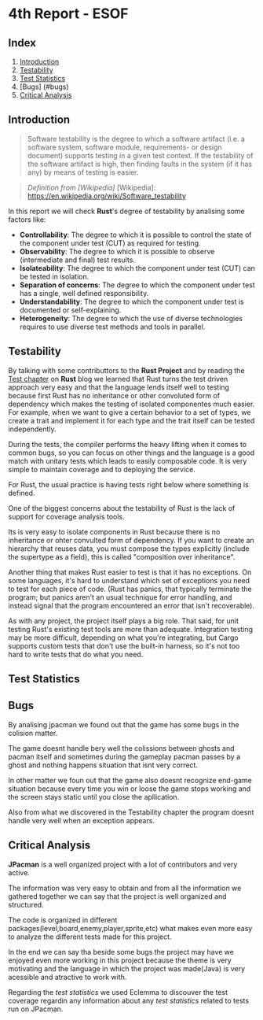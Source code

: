 # 4th Report - ESOF

## Index

1. [Introduction](#introduction)
2. [Testability](#testability)
3. [Test Statistics](#test-statistics)
4. [Bugs] (#bugs)
4. [Critical Analysis](#critical-analysis)



## Introduction

> Software testability is the degree to which a software artifact (i.e. a software system, software module, requirements- or design document) supports testing in a given test context. If the testability of the software artifact is high, then finding faults in the system (if it has any) by means of testing is easier.

>  _Definition from [Wikipedia]_
[Wikipedia]: https://en.wikipedia.org/wiki/Software_testability

In this report we will check **Rust**'s degree of testability by analising some factors like:
- **Controllability**: The degree to which it is possible to control the state of the component under test (CUT) as required for testing.
- **Observability**: The degree to which it is possible to observe (intermediate and final) test results.
- **Isolateability**: The degree to which the component under test (CUT) can be tested in isolation.
- **Separation of concerns**: The degree to which the component under test has a single, well defined responsibility.
- **Understandability**: The degree to which the component under test is documented or self-explaining.
- **Heterogeneity**: The degree to which the use of diverse technologies requires to use diverse test methods and tools in parallel.



## Testability 

By talking with some contributtors to the **Rust Project** and by reading the [Test chapter] on **Rust** blog we learned that Rust turns the test driven approach very easy and that the language lends itself well to testing because first Rust has no inheritance or other convoluted form of dependency which makes the testing of isolated componentes much easier. For example, when we want to give a certain behavior to a set of types, we create a trait and implement it for each type and the trait itself can be tested independently. 

During the tests, the compiler performs the heavy lifting when it comes to common bugs, so you can focus on other things and the language is a good match with unitary tests which leads to easily composable code. It is very simple to maintain coverage and to deploying the service. 

For Rust, the usual practice is having tests right below where something is defined. 

One of the biggest concerns about the testability of Rust is the lack of support for coverage analysis tools. 

Its is very easy to isolate components in Rust because there is no inheritance or ohter convulted form of dependency.
If you want to create an hierarchy that reuses data, you must compose the types explicitly (include the supertype as a field), this is called "composition over inheritance".

Another thing that makes Rust easier to test is that it has no exceptions. On some languages, it's hard to understand which set of exceptions you need to test for each piece of code. (Rust has panics, that typically terminate the program; but panics aren't an usual technique for error handling, and instead signal that the program encountered an error that isn't recoverable).

As with any project, the project itself plays a big role. That said, for unit testing Rust's existing test tools are more than adequate. Integration testing may be more difficult, depending on what you're integrating, but Cargo supports custom tests that don't use the built-in harness, so it's not too hard to write tests that do what you need.



[Test chapter]:https://doc.rust-lang.org/book/testing.html


## Test Statistics


## Bugs

By analising jpacman we found out that the game has some bugs in the colision matter. 

The game doesnt handle bery well the colissions between ghosts and pacman itself and sometimes during the gameplay pacman passes by a ghost and nothing happens situation that isnt very correct.

In other matter we foun out that the game also doesnt recognize end-game situation because every time you win or loose the game stops working and the screen stays static until you close the apllication.

Also from what we discovered in the Testability chapter the program doesnt handle very well when an exception appears.

## Critical Analysis
**JPacman** is a well organized project with a lot of contributors and very active. 

The information was very easy to obtain and from all the information we gathered together we can say that the project is well organized and structured.

 The code is organized in different packages(level,board,enemy,player,sprite,etc) what makes even more easy to analyze the different tests made for this project.
 
 In the end we can say tha beside some bugs the project may have we enjoyed even more working in this project because the theme is very motivating and the language in which the project was made(Java) is very acessible and atractive to work with.

Regarding the _test statistics_ we used Eclemma to discouver the test coverage regardin any information about any _test statistics_ related to tests run on JPacman.

